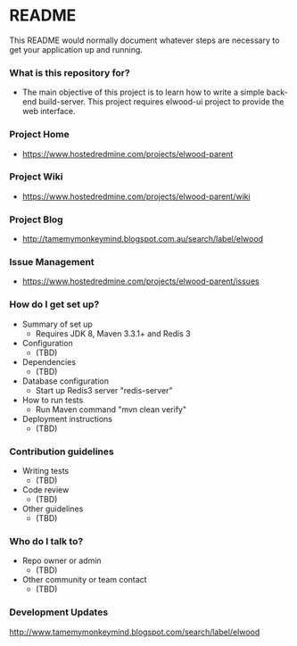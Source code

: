# README #

This README would normally document whatever steps are necessary to get your application up and running.

### What is this repository for? ###

* The main objective of this project is to learn how to write a simple back-end build-server. This project requires elwood-ui project to provide the web interface.

### Project Home ###

* https://www.hostedredmine.com/projects/elwood-parent

### Project Wiki ###

* https://www.hostedredmine.com/projects/elwood-parent/wiki

### Project Blog ###

* http://tamemymonkeymind.blogspot.com.au/search/label/elwood

### Issue Management ###

* https://www.hostedredmine.com/projects/elwood-parent/issues

### How do I get set up? ###

* Summary of set up
    * Requires JDK 8, Maven 3.3.1+ and Redis 3
* Configuration
    * (TBD)
* Dependencies
    * (TBD)
* Database configuration
    * Start up Redis3 server "redis-server"
* How to run tests
    * Run Maven command "mvn clean verify"
* Deployment instructions
    * (TBD)

### Contribution guidelines ###

* Writing tests
    * (TBD)
* Code review
    * (TBD)
* Other guidelines
    * (TBD)

### Who do I talk to? ###

* Repo owner or admin
    * (TBD)
* Other community or team contact
    * (TBD)

### Development Updates ###
http://www.tamemymonkeymind.blogspot.com/search/label/elwood
